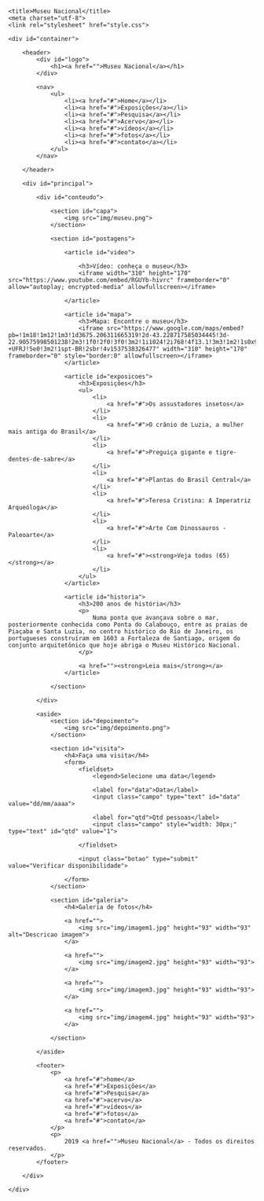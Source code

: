 <!DOCTYPE html>
<html>
<head>

	<title>Museu Nacional</title>
	<meta charset="utf-8">
	<link rel="stylesheet" href="style.css">

</head>

<body>

	<div id="container">
		
		<header>
			<div id="logo">
				<h1><a href="">Museu Nacional</a></h1>
			</div>

			<nav>
				<ul>
					<li><a href="#">Home</a></li>
					<li><a href="#">Exposições</a></li>
			        <li><a href="#">Pesquisa</a></li>
			        <li><a href="#">Acervo</a></li>
			        <li><a href="#">vídeos</a></li>
			        <li><a href="#">fotos</a></li>
			        <li><a href="#">contato</a></li>
				</ul>
			</nav>

		</header>

		<div id="principal">
			
			<div id="conteudo">

				<section id="capa">
					<img src="img/museu.png">
				</section>

				<section id="postagens">

					<article id="video">
						
						<h3>Vídeo: conheça o museu</h3>
						<iframe width="310" height="170" src="https://www.youtube.com/embed/RGUYb-hivrc" frameborder="0" allow="autoplay; encrypted-media" allowfullscreen></iframe>

					</article>

					<article id="mapa">
						<h3>Mapa: Encontre o museu</h3>
						<iframe src="https://www.google.com/maps/embed?pb=!1m18!1m12!1m3!1d3675.206311665319!2d-43.228717585034445!3d-22.90575998501238!2m3!1f0!2f0!3f0!3m2!1i1024!2i768!4f13.1!3m3!1m2!1s0x997e58a085b7af%3A0x4d11e9a933d38ce3!2sMuseu+Nacional+-+UFRJ!5e0!3m2!1spt-BR!2sbr!4v1537538326477" width="310" height="170" frameborder="0" style="border:0" allowfullscreen></iframe>
					</article>

					<article id="exposicoes">
						<h3>Exposições</h3>
						<ul>
							<li>
	                        	<a href="#">Os assustadores insetos</a>
	                        </li>
	                        <li>
	                        	<a href="#">O crânio de Luzia, a mulher mais antiga do Brasil</a>
	                        </li>
	                        <li>
	                        	<a href="#">Preguiça gigante e tigre-dentes-de-sabre</a>
	                        </li>
	                        <li>
	                        	<a href="#">Plantas do Brasil Central</a>
	                        </li>
	                        <li>
	                        	<a href="#">Teresa Cristina: A Imperatriz Arqueóloga</a>
	                        </li>
	                        <li>
	                        	<a href="#">Arte Com Dinossauros - Paleoarte</a>
	                        </li>
	                        <li>
	                        	<a href="#"><strong>Veja todos (65)</strong></a>
	                        </li>
						</ul>
					</article>

					<article id="historia">
						<h3>200 anos de história</h3>
						<p>
	                    	Numa ponta que avançava sobre o mar, posteriormente conhecida como Ponta do Calabouço, entre as praias de Piaçaba e Santa Luzia, no centro histórico do Rio de Janeiro, os portugueses construíram em 1603 a Fortaleza de Santiago, origem do conjunto arquitetônico que hoje abriga o Museu Histórico Nacional.
	                    </p>

	                    <a href=""><strong>Leia mais</strong></a>
					</article>
					
				</section>

			</div>

			<aside>
				<section id="depoimento">
					<img src="img/depoimento.png">
				</section>

				<section id="visita">
					<h4>Faça uma visita</h4>
					<form>
						<fieldset>
							<legend>Selecione uma data</legend>
							
							<label for="data">Data</label>
							<input class="campo" type="text" id="data" value="dd/mm/aaaa">

							<label for="qtd">Qtd pessoas</label>
							<input class="campo" style="width: 30px;" type="text" id="qtd" value="1">

						</fieldset>

						<input class="botao" type="submit" value="Verificar disponibilidade">

					</form>
				</section>

				<section id="galeria">
					<h4>Galeria de fotos</h4>
					
					<a href="">
						<img src="img/imagem1.jpg" height="93" width="93" alt="Descricao imagem">
					</a>

					<a href="">
						<img src="img/imagem2.jpg" height="93" width="93">
					</a>

					<a href="">
						<img src="img/imagem3.jpg" height="93" width="93">
					</a>

					<a href="">
						<img src="img/imagem4.jpg" height="93" width="93">
					</a>

				</section>

			</aside>

			<footer>
				<p>
					<a href="#">home</a>
		            <a href="#">Exposições</a>
		            <a href="#">Pesquisa</a>
		            <a href="#">acervo</a>
		            <a href="#">vídeos</a>
		            <a href="#">fotos</a>
		            <a href="#">contato</a>
				</p>
				<p>
					2019 <a href="">Museu Nacional</a> - Todos os direitos reservados.
				</p>
			</footer>

		</div>

	</div>

</body>
</html>
